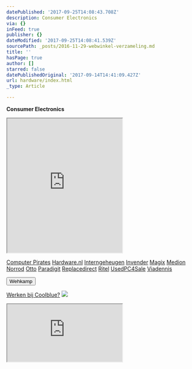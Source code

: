 ```yaml
---
datePublished: '2017-09-25T14:08:43.708Z'
description: Consumer Electronics
via: {}
inFeed: true
publisher: {}
dateModified: '2017-09-25T14:08:41.539Z'
sourcePath: _posts/2016-11-29-webwinkel-verzameling.md
title: ''
hasPage: true
author: []
starred: false
datePublishedOriginal: '2017-09-14T14:41:09.427Z'
url: hardware/index.html
_type: Article

---
```

**Consumer Electronics**

<iframe src="https://the-grid.github.io/ed-userhtml/?g=eJy9V1tv2jAUfudXZJHKG-RGoBRM1d20Sbs99GF7qoxzmlh1nMg2C9W0_74TJ3Rpu65MIyCEsRWf73xfzjk-Xr54_fnV5bcvb5zM5GI1WO4GoAkOXjtqcytgNUj4d-fHwMFPTrejiicmO3OCme-X24VdzoCnmTlzwrhewoXBTzTS7l6ui-R2NRgsqZMpuCZuZkx55nlVVY0vGOiEK2BmLIXrGKpSMMS9Wgsqb9zVkuepoxW7t2dd5FTVz3vvc5qC9kwGqeKJJyEBhRsTDaMK1hWXNyC0d_dX0hykRxFy1GKWMnUdKhDx3eXHD47ZmEJxio5Y14nbUA0s0ZYjThycrQuFYGf-Ap306Mp5gp7ga7qmY1bkxyG3AzwksUfMDBsbRRPAH3YDaizBeOeMBPF04g9pXi5ychrE4encTigJomg2DexEETtsyNHkgG2pQOv-XrVGV4WZxFYG5p1XnISnU3_aSKE5CfzpNLQTgZPJLIyCqZ1WmlzklLmOAkFcWVwXQhTVY2Xqh2rk_wWOw_kd8LOg919HjaUNNZyNEs2khbTmvdaux2UC23GZlQ_8sFhW9zupfxcRVPhksaseFF_JwmnVloWEhet4qz8Qb2MDjYKS1EAdHgZD0Bgy9ydXQXjVRNxVG3In4dsjlZY7j_ouLGugZsStp0dhtsM7GK-naLHMCDjaWbDD25NW2KUV7kGrTpsSHZSgSlWkiuY5RZ9FfSB4THB20_yelyQYGrJRYqjJJAr84TW5_PphiAuktnMSXWAQ47fhbPcPawrkZSFGnyBBXkdSDPEQ_P8DIf5rIDDM3I3WWVG2yd2UF6rLbZ3mYRTNZ51E_1RVI6b_ku4Pqt1q-aoLsHL6kKrDoee0YSDxLBZlwaV1tz2YOzUZNYujyQPFkuSfFLsP0pNmXZADqrZvDxOGEz9qe5gg_FP_0hFus59wCUjJdQLUpm0vWfkb4gCNztOZ-YRocRzEz2qGfdi_iPZmW4IVpBe9oLHecxHDGMZ2IIUMNilIW_PbNiWc-2EnGd_fe7CblIPndGowwHRRepHsAZmepbstVH3KoLN1_Sy5TK1uk9Notl9_90iobzuLvajT-ntAVfD-3Nyb8TJu7-a_ACUzVzs" height="350" style=""></iframe>

[Computer Pirates][0]
[Hardware.nl][1]
[Interngeheugen][2]
[Invender][3]
[Magix][4]
[Medion][5]
[Norrod][6]
[Otto][7]
[Paradigit][8]
[Replacedirect][9]
[Ritel][10]
[UsedPC4Sale][11]
[Viadennis][12]

<button data-role="cta" style="">Wehkamp</button>

[Werken bij Coolblue?][13]
![](https://the-grid-user-content.s3-us-west-2.amazonaws.com/d4d8e480-281e-41f8-a31e-4427722137e0.png)

<iframe src="https://the-grid.github.io/ed-userhtml/?g=eJyNUD1vwjAU3P0rHt7b5wDiIzhe2s50YOno2A626jSR41IQ4r_XmLAw8ZaT7vROd8cn79u33dfnB9jYekH4HYzUCXDEIZ68EUS7A5wJpGvl8eXP6WhLmC4Y64-bTFvj9jaWUGTqypBLchnfed3pkyCES7DBNBW1MfYlYh-aV_uDyjv1jUq2SSuLZOFn9TBDFYyM7mAyy4rCJ2k5p4K7dg9DUI82Q_cblHnaB3KNii6nKzrmr-iaUai7oE2oKKMoOMprbrwVSLPklf4BTRZfcA" height="150" style=""></iframe>



[0]: http://www.computerpirates.com/
[1]: http://www.hardware.nl/
[2]: http://www.interngeheugen.com/tt/?tt=2902_12_133761_Interngeheugen&r=%2F
[3]: http://www.invender.nl/ttiv/index.php?tt=352_12_133761_Invender&r=%2F
[4]: http://www.magix.com/ap/tradetracker/?tt=2074_12_133761_Magix&r=%2F
[5]: http://tc.tradetracker.net/?c=3452&m=12&a=133761
[6]: http://www.norrod.nl/tt/index.aspx?tt=23396_12_133761_Norrod&r=%2F
[7]: http://www.otto.nl/
[8]: http://www.paradigit.nl/tt/index.aspx?tt=5043_12_133761_Paradigit&r=%2F
[9]: http://www.replacedirect.nl/
[10]: http://www.ritel.nl/telecom/?tt=668_12_133761_Ritel&r=%2F
[11]: http://tc.tradetracker.net/?c=20400&m=12&a=133761&r=UsedPC4sale&u=%2F
[12]: http://www.viadennis.nl/computer/?tt=15804_12_133761_Viadennis&r=%2F
[13]: http://prf.hn/click/camref:1100l3bs3/creativeref:1011l11074